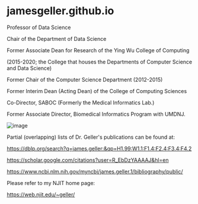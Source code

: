 # jamesgeller.github.io

Professor of Data Science

Chair of the Department of Data Science

Former Associate Dean for Research of the Ying Wu College of Computing

(2015-2020; the College that houses the Departments of Computer Science and Data Science)

Former Chair of the Computer Science Department (2012-2015)

Former Interim Dean (Acting Dean) of the College of Computing Sciences

Co-Director, SABOC (Formerly the Medical Informatics Lab.)

Former Associate Director, Biomedical Informatics Program with UMDNJ.



 ![image](https://github.com/user-attachments/assets/238af5a9-4017-45f8-8d54-08debd52ebad)

Partial (overlapping) lists of Dr. Geller's publications can be found at:

https://dblp.org/search?q=james.geller:&qp=H1.99:W1.1:F1.4:F2.4:F3.4:F4.2 

https://scholar.google.com/citations?user=R_EbDzYAAAAJ&hl=en

https://www.ncbi.nlm.nih.gov/myncbi/james.geller.1/bibliography/public/

Please refer to my NJIT home page:

https://web.njit.edu/~geller/


